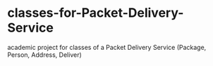 # classes-for-Packet-Delivery-Service
academic project for classes of a Packet Delivery Service (Package, Person, Address, Deliver)
